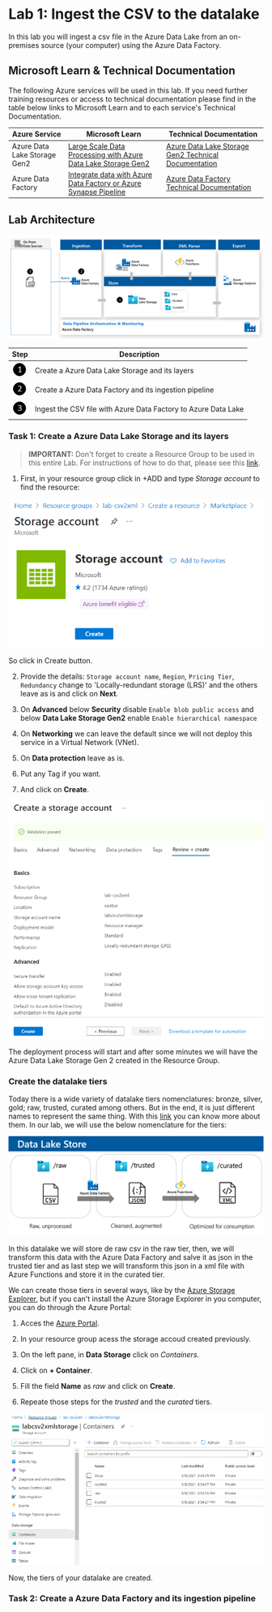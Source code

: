 # Lab 1: Ingest the CSV to the datalake

In this lab you will ingest a csv file in the Azure Data Lake from an on-premises source (your computer) using the Azure Data Factory.

## Microsoft Learn & Technical Documentation

The following Azure services will be used in this lab. If you need further training resources or access to technical documentation please find in the table below links to Microsoft Learn and to each service's Technical Documentation.


Azure Service | Microsoft Learn | Technical Documentation|
--------------|-----------------|------------------------|
Azure Data Lake Storage Gen2 | [Large Scale Data Processing with Azure Data Lake Storage Gen2](https://docs.microsoft.com/en-us/learn/paths/data-processing-with-azure-adls/) | [Azure Data Lake Storage Gen2 Technical Documentation](https://docs.microsoft.com/en-us/azure/storage/blobs/data-lake-storage-introduction)
Azure Data Factory | [Integrate data with Azure Data Factory or Azure Synapse Pipeline](https://docs.microsoft.com/en-us/learn/modules/data-integration-azure-data-factory/)  | [Azure Data Factory Technical Documentation](https://docs.microsoft.com/en-us/azure/data-factory/)

## Lab Architecture

![](/media/architecture-lab-1.png)

Step     | Description
-------- | -----
![1](/media/Black1.png) | Create a Azure Data Lake Storage and its layers
![2](/media/Black2.png) | Create a Azure Data Factory and its ingestion pipeline
![3](/media/Black3.png) | Ingest the CSV file with Azure Data Factory to Azure Data Lake

### Task 1: Create a Azure Data Lake Storage and its layers

> **IMPORTANT:**  Don't forget to create a Resource Group to be used in this entire Lab. For instructions of how to do that, please see this [link](https://docs.microsoft.com/en-us/azure/azure-resource-manager/management/manage-resource-groups-portal).

1. First, in your resource group click in +ADD and type *Storage account* to find the resource:
 
 ![1](/media/lab1-1-add-storage.png)

So click in Create button.

2. Provide the details: `Storage account name`, `Region`, `Pricing Tier`, `Redundancy` change to 'Locally-redundant storage (LRS)' and the others leave as is and click on **Next**.
   
3. On **Advanced** below **Security** disable `Enable blob public access` and below **Data Lake Storage Gen2** enable `Enable hierarchical namespace`

4. On **Networking** we can leave the default since we will not deploy this service in a Virtual Network (VNet).
5. On **Data protection** leave as is.
6. Put any Tag if you want.
7. And click on **Create**.

 ![1](/media/lab1-1-create-storage.png)

The deployment process will start and after some minutes we will have the Azure Data Lake Storage Gen 2 created in the Resource Group.

### Create the datalake tiers

Today there is a wide variety of datalake tiers nomenclatures: bronze, silver, gold; raw, trusted, curated  among others. But in the end, it is just different names to represent the same thing. With this [link](https://www.sqlchick.com/entries/2017/12/30/zones-in-a-data-lake) you can know more about them. In our lab, we will use the below nomenclature for the tiers:

 ![1](/media/lab1-3-datalake-tiers.png)

In this datalake we will store de raw csv in the raw tier, then, we will transform this data with the Azure Data Factory and salve it as json in the trusted tier and as last step we will transform this json in a xml file with Azure Functions and store it in the curated tier.

We can create those tiers in several ways, like by the [Azure Storage Explorer](https://azure.microsoft.com/en-us/features/storage-explorer/), but if you can't install the Azure Storage Explorer in you computer, you can do through the Azure Portal:

1. Acces the [Azure Portal](https://ms.portal.azure.com/).
   
2. In your resource group acess the storage accoud created previously.
3. On the left pane, in **Data Storage** click on *Containers*.
4. Click on **+ Container**.
5. Fill the field **Name** as *raw* and click on **Create**.
6. Repeate those steps for the *trusted* and the *curated* tiers.

 ![1](/media/lab1-4-datalake-tiers-creation.png)

Now, the tiers of your datalake are created.

### Task 2: Create a Azure Data Factory and its ingestion pipeline